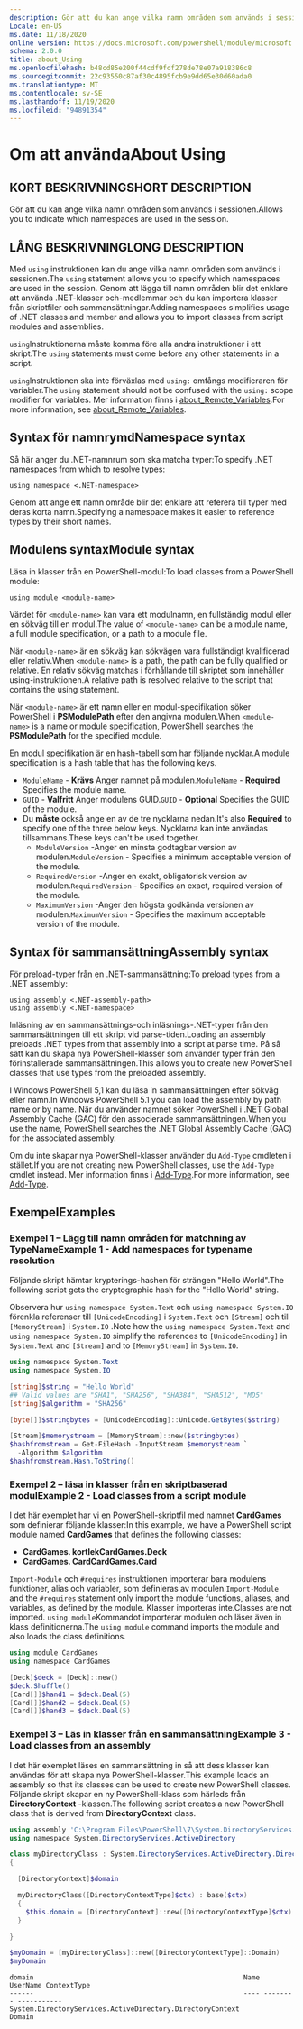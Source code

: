 ```yaml
---
description: Gör att du kan ange vilka namn områden som används i sessionen.
Locale: en-US
ms.date: 11/18/2020
online version: https://docs.microsoft.com/powershell/module/microsoft.powershell.core/about/about_using?view=powershell-5.1&WT.mc_id=ps-gethelp
schema: 2.0.0
title: about_Using
ms.openlocfilehash: b48cd85e200f44cdf9fdf278de78e07a918386c8
ms.sourcegitcommit: 22c93550c87af30c4895fcb9e9dd65e30d60ada0
ms.translationtype: MT
ms.contentlocale: sv-SE
ms.lasthandoff: 11/19/2020
ms.locfileid: "94891354"
---
```

# <a name="about-using"></a><span data-ttu-id="2068a-103">Om att använda</span><span class="sxs-lookup"><span data-stu-id="2068a-103">About Using</span></span>

## <a name="short-description"></a><span data-ttu-id="2068a-104">KORT BESKRIVNING</span><span class="sxs-lookup"><span data-stu-id="2068a-104">SHORT DESCRIPTION</span></span>
<span data-ttu-id="2068a-105">Gör att du kan ange vilka namn områden som används i sessionen.</span><span class="sxs-lookup"><span data-stu-id="2068a-105">Allows you to indicate which namespaces are used in the session.</span></span>

## <a name="long-description"></a><span data-ttu-id="2068a-106">LÅNG BESKRIVNING</span><span class="sxs-lookup"><span data-stu-id="2068a-106">LONG DESCRIPTION</span></span>

<span data-ttu-id="2068a-107">Med `using` instruktionen kan du ange vilka namn områden som används i sessionen.</span><span class="sxs-lookup"><span data-stu-id="2068a-107">The `using` statement allows you to specify which namespaces are used in the session.</span></span> <span data-ttu-id="2068a-108">Genom att lägga till namn områden blir det enklare att använda .NET-klasser och-medlemmar och du kan importera klasser från skriptfiler och sammansättningar.</span><span class="sxs-lookup"><span data-stu-id="2068a-108">Adding namespaces simplifies usage of .NET classes and member and allows you to import classes from script modules and assemblies.</span></span>

<span data-ttu-id="2068a-109">`using`Instruktionerna måste komma före alla andra instruktioner i ett skript.</span><span class="sxs-lookup"><span data-stu-id="2068a-109">The `using` statements must come before any other statements in a script.</span></span>

<span data-ttu-id="2068a-110">`using`Instruktionen ska inte förväxlas med `using:` omfångs modifieraren för variabler.</span><span class="sxs-lookup"><span data-stu-id="2068a-110">The `using` statement should not be confused with the `using:` scope modifier for variables.</span></span> <span data-ttu-id="2068a-111">Mer information finns i [about_Remote_Variables](about_Remote_Variables.md).</span><span class="sxs-lookup"><span data-stu-id="2068a-111">For more information, see [about_Remote_Variables](about_Remote_Variables.md).</span></span>

## <a name="namespace-syntax"></a><span data-ttu-id="2068a-112">Syntax för namnrymd</span><span class="sxs-lookup"><span data-stu-id="2068a-112">Namespace syntax</span></span>

<span data-ttu-id="2068a-113">Så här anger du .NET-namnrum som ska matcha typer:</span><span class="sxs-lookup"><span data-stu-id="2068a-113">To specify .NET namespaces from which to resolve types:</span></span>

```
using namespace <.NET-namespace>
```

<span data-ttu-id="2068a-114">Genom att ange ett namn område blir det enklare att referera till typer med deras korta namn.</span><span class="sxs-lookup"><span data-stu-id="2068a-114">Specifying a namespace makes it easier to reference types by their short names.</span></span>

## <a name="module-syntax"></a><span data-ttu-id="2068a-115">Modulens syntax</span><span class="sxs-lookup"><span data-stu-id="2068a-115">Module syntax</span></span>

<span data-ttu-id="2068a-116">Läsa in klasser från en PowerShell-modul:</span><span class="sxs-lookup"><span data-stu-id="2068a-116">To load classes from a PowerShell module:</span></span>

```
using module <module-name>
```

<span data-ttu-id="2068a-117">Värdet för `<module-name>` kan vara ett modulnamn, en fullständig modul eller en sökväg till en modul.</span><span class="sxs-lookup"><span data-stu-id="2068a-117">The value of `<module-name>` can be a module name, a full module specification, or a path to a module file.</span></span>

<span data-ttu-id="2068a-118">När `<module-name>` är en sökväg kan sökvägen vara fullständigt kvalificerad eller relativ.</span><span class="sxs-lookup"><span data-stu-id="2068a-118">When `<module-name>` is a path, the path can be fully qualified or relative.</span></span> <span data-ttu-id="2068a-119">En relativ sökväg matchas i förhållande till skriptet som innehåller using-instruktionen.</span><span class="sxs-lookup"><span data-stu-id="2068a-119">A relative path is resolved relative to the script that contains the using statement.</span></span>

<span data-ttu-id="2068a-120">När `<module-name>` är ett namn eller en modul-specifikation söker PowerShell i **PSModulePath** efter den angivna modulen.</span><span class="sxs-lookup"><span data-stu-id="2068a-120">When `<module-name>` is a name or module specification, PowerShell searches the **PSModulePath** for the specified module.</span></span>

<span data-ttu-id="2068a-121">En modul specifikation är en hash-tabell som har följande nycklar.</span><span class="sxs-lookup"><span data-stu-id="2068a-121">A module specification is a hash table that has the following keys.</span></span>

- <span data-ttu-id="2068a-122">`ModuleName` - **Krävs** Anger namnet på modulen.</span><span class="sxs-lookup"><span data-stu-id="2068a-122">`ModuleName` - **Required** Specifies the module name.</span></span>
- <span data-ttu-id="2068a-123">`GUID` - **Valfritt** Anger modulens GUID.</span><span class="sxs-lookup"><span data-stu-id="2068a-123">`GUID` - **Optional** Specifies the GUID of the module.</span></span>
- <span data-ttu-id="2068a-124">Du **måste** också ange en av de tre nycklarna nedan.</span><span class="sxs-lookup"><span data-stu-id="2068a-124">It's also **Required** to specify one of the three below keys.</span></span> <span data-ttu-id="2068a-125">Nycklarna kan inte användas tillsammans.</span><span class="sxs-lookup"><span data-stu-id="2068a-125">These keys can't be used together.</span></span>
  - <span data-ttu-id="2068a-126">`ModuleVersion` -Anger en minsta godtagbar version av modulen.</span><span class="sxs-lookup"><span data-stu-id="2068a-126">`ModuleVersion` - Specifies a minimum acceptable version of the module.</span></span>
  - <span data-ttu-id="2068a-127">`RequiredVersion` -Anger en exakt, obligatorisk version av modulen.</span><span class="sxs-lookup"><span data-stu-id="2068a-127">`RequiredVersion` - Specifies an exact, required version of the module.</span></span>
  - <span data-ttu-id="2068a-128">`MaximumVersion` -Anger den högsta godkända versionen av modulen.</span><span class="sxs-lookup"><span data-stu-id="2068a-128">`MaximumVersion` - Specifies the maximum acceptable version of the module.</span></span>

## <a name="assembly-syntax"></a><span data-ttu-id="2068a-129">Syntax för sammansättning</span><span class="sxs-lookup"><span data-stu-id="2068a-129">Assembly syntax</span></span>

<span data-ttu-id="2068a-130">För preload-typer från en .NET-sammansättning:</span><span class="sxs-lookup"><span data-stu-id="2068a-130">To preload types from a .NET assembly:</span></span>

```
using assembly <.NET-assembly-path>
using assembly <.NET-namespace>
```

<span data-ttu-id="2068a-131">Inläsning av en sammansättnings-och inläsnings-.NET-typer från den sammansättningen till ett skript vid parse-tiden.</span><span class="sxs-lookup"><span data-stu-id="2068a-131">Loading an assembly preloads .NET types from that assembly into a script at parse time.</span></span> <span data-ttu-id="2068a-132">På så sätt kan du skapa nya PowerShell-klasser som använder typer från den förinstallerade sammansättningen.</span><span class="sxs-lookup"><span data-stu-id="2068a-132">This allows you to create new PowerShell classes that use types from the preloaded assembly.</span></span>

<span data-ttu-id="2068a-133">I Windows PowerShell 5,1 kan du läsa in sammansättningen efter sökväg eller namn.</span><span class="sxs-lookup"><span data-stu-id="2068a-133">In Windows PowerShell 5.1 you can load the assembly by path name or by name.</span></span> <span data-ttu-id="2068a-134">När du använder namnet söker PowerShell i .NET Global Assembly Cache (GAC) för den associerade sammansättningen.</span><span class="sxs-lookup"><span data-stu-id="2068a-134">When you use the name, PowerShell searches the .NET Global Assembly Cache (GAC) for the associated assembly.</span></span>

<span data-ttu-id="2068a-135">Om du inte skapar nya PowerShell-klasser använder du `Add-Type` cmdleten i stället.</span><span class="sxs-lookup"><span data-stu-id="2068a-135">If you are not creating new PowerShell classes, use the `Add-Type` cmdlet instead.</span></span> <span data-ttu-id="2068a-136">Mer information finns i [Add-Type](xref:Microsoft.PowerShell.Utility.Add-Type).</span><span class="sxs-lookup"><span data-stu-id="2068a-136">For more information, see [Add-Type](xref:Microsoft.PowerShell.Utility.Add-Type).</span></span>

## <a name="examples"></a><span data-ttu-id="2068a-137">Exempel</span><span class="sxs-lookup"><span data-stu-id="2068a-137">Examples</span></span>

### <a name="example-1---add-namespaces-for-typename-resolution"></a><span data-ttu-id="2068a-138">Exempel 1 – Lägg till namn områden för matchning av TypeName</span><span class="sxs-lookup"><span data-stu-id="2068a-138">Example 1 - Add namespaces for typename resolution</span></span>

<span data-ttu-id="2068a-139">Följande skript hämtar krypterings-hashen för strängen "Hello World".</span><span class="sxs-lookup"><span data-stu-id="2068a-139">The following script gets the cryptographic hash for the "Hello World" string.</span></span>

<span data-ttu-id="2068a-140">Observera hur `using namespace System.Text` och `using namespace System.IO` förenkla referenser till `[UnicodeEncoding]` i `System.Text` och `[Stream]` och till `[MemoryStream]` i `System.IO` .</span><span class="sxs-lookup"><span data-stu-id="2068a-140">Note how the `using namespace System.Text` and `using namespace System.IO` simplify the references to `[UnicodeEncoding]` in `System.Text` and `[Stream]` and to `[MemoryStream]` in `System.IO`.</span></span>

```powershell
using namespace System.Text
using namespace System.IO

[string]$string = "Hello World"
## Valid values are "SHA1", "SHA256", "SHA384", "SHA512", "MD5"
[string]$algorithm = "SHA256"

[byte[]]$stringbytes = [UnicodeEncoding]::Unicode.GetBytes($string)

[Stream]$memorystream = [MemoryStream]::new($stringbytes)
$hashfromstream = Get-FileHash -InputStream $memorystream `
  -Algorithm $algorithm
$hashfromstream.Hash.ToString()
```

### <a name="example-2---load-classes-from-a-script-module"></a><span data-ttu-id="2068a-141">Exempel 2 – läsa in klasser från en skriptbaserad modul</span><span class="sxs-lookup"><span data-stu-id="2068a-141">Example 2 - Load classes from a script module</span></span>

<span data-ttu-id="2068a-142">I det här exemplet har vi en PowerShell-skriptfil med namnet **CardGames** som definierar följande klasser:</span><span class="sxs-lookup"><span data-stu-id="2068a-142">In this example, we have a PowerShell script module named **CardGames** that defines the following classes:</span></span>

- <span data-ttu-id="2068a-143">**CardGames. kortlek**</span><span class="sxs-lookup"><span data-stu-id="2068a-143">**CardGames.Deck**</span></span>
- <span data-ttu-id="2068a-144">**CardGames. Card**</span><span class="sxs-lookup"><span data-stu-id="2068a-144">**CardGames.Card**</span></span>

<span data-ttu-id="2068a-145">`Import-Module` och `#requires` instruktionen importerar bara modulens funktioner, alias och variabler, som definieras av modulen.</span><span class="sxs-lookup"><span data-stu-id="2068a-145">`Import-Module` and the `#requires` statement only import the module functions, aliases, and variables, as defined by the module.</span></span> <span data-ttu-id="2068a-146">Klasser importeras inte.</span><span class="sxs-lookup"><span data-stu-id="2068a-146">Classes are not imported.</span></span> <span data-ttu-id="2068a-147">`using module`Kommandot importerar modulen och läser även in klass definitionerna.</span><span class="sxs-lookup"><span data-stu-id="2068a-147">The `using module` command imports the module and also loads the class definitions.</span></span>

```powershell
using module CardGames
using namespace CardGames

[Deck]$deck = [Deck]::new()
$deck.Shuffle()
[Card[]]$hand1 = $deck.Deal(5)
[Card[]]$hand2 = $deck.Deal(5)
[Card[]]$hand3 = $deck.Deal(5)
```

### <a name="example-3---load-classes-from-an-assembly"></a><span data-ttu-id="2068a-148">Exempel 3 – Läs in klasser från en sammansättning</span><span class="sxs-lookup"><span data-stu-id="2068a-148">Example 3 - Load classes from an assembly</span></span>

<span data-ttu-id="2068a-149">I det här exemplet läses en sammansättning in så att dess klasser kan användas för att skapa nya PowerShell-klasser.</span><span class="sxs-lookup"><span data-stu-id="2068a-149">This example loads an assembly so that its classes can be used to create new PowerShell classes.</span></span> <span data-ttu-id="2068a-150">Följande skript skapar en ny PowerShell-klass som härleds från **DirectoryContext** -klassen.</span><span class="sxs-lookup"><span data-stu-id="2068a-150">The following script creates a new PowerShell class that is derived from **DirectoryContext** class.</span></span>

```powershell
using assembly 'C:\Program Files\PowerShell\7\System.DirectoryServices.dll'
using namespace System.DirectoryServices.ActiveDirectory

class myDirectoryClass : System.DirectoryServices.ActiveDirectory.DirectoryContext
{

  [DirectoryContext]$domain

  myDirectoryClass([DirectoryContextType]$ctx) : base($ctx)
  {
    $this.domain = [DirectoryContext]::new([DirectoryContextType]$ctx)
  }

}

$myDomain = [myDirectoryClass]::new([DirectoryContextType]::Domain)
$myDomain
```

```Output
domain                                                    Name UserName ContextType
------                                                    ---- -------- -----------
System.DirectoryServices.ActiveDirectory.DirectoryContext                    Domain
```
